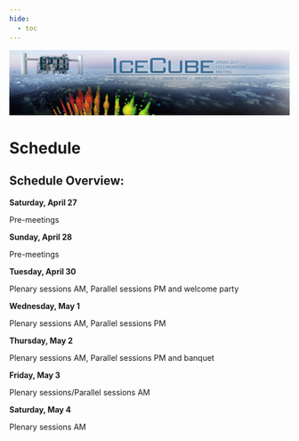 ```yaml
---
hide:
  - toc
---
```


![2017 Spring Collaboration Meeting](CollabSpring2017_banner_2-20-17.jpg)


# Schedule


## Schedule Overview:

**Saturday, April 27**

Pre-meetings

**Sunday, April 28**

Pre-meetings

**Tuesday, April 30**

Plenary sessions AM, Parallel sessions PM and welcome party
 
**Wednesday, May 1**

Plenary sessions AM, Parallel sessions PM

**Thursday, May 2**

Plenary sessions AM, Parallel sessions PM and banquet

**Friday, May 3**

Plenary sessions/Parallel sessions AM 

**Saturday, May 4**

Plenary sessions AM
